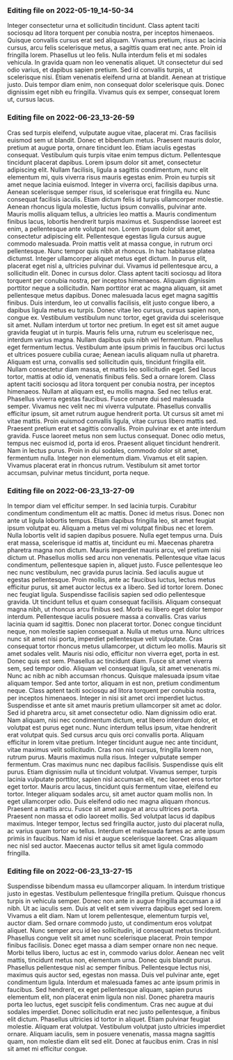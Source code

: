 

### Editing file on 2022-05-19_14-50-34

Integer consectetur urna et sollicitudin tincidunt. Class aptent taciti sociosqu ad litora torquent per conubia nostra, per inceptos himenaeos. Quisque convallis cursus erat sed aliquam. Vivamus pretium, risus ac lacinia cursus, arcu felis scelerisque metus, a sagittis quam erat nec ante. Proin id fringilla lorem. Phasellus ut leo felis. Nulla interdum felis et mi sodales vehicula. In gravida quam non leo venenatis aliquet. Ut consectetur dui sed odio varius, et dapibus sapien pretium. Sed id convallis turpis, ut scelerisque nisi. Etiam venenatis eleifend urna at blandit. Aenean at tristique justo. Duis tempor diam enim, non consequat dolor scelerisque quis. Donec dignissim eget nibh eu fringilla. Vivamus quis ex semper, consequat lorem ut, cursus lacus.




### Editing file on 2022-06-23_13-26-59

Cras sed turpis eleifend, vulputate augue vitae, placerat mi. Cras facilisis euismod sem ut blandit. Donec et bibendum metus. Praesent mauris dolor, pretium at augue porta, ornare tincidunt leo. Etiam iaculis egestas consequat. Vestibulum quis turpis vitae enim tempus dictum. Pellentesque tincidunt placerat dapibus. Lorem ipsum dolor sit amet, consectetur adipiscing elit. Nullam facilisis, ligula a sagittis condimentum, nunc elit elementum mi, quis viverra risus mauris egestas enim. Proin eu turpis sit amet neque lacinia euismod. Integer in viverra orci, facilisis dapibus urna. Aenean scelerisque semper risus, id scelerisque erat fringilla eu. Nunc consequat facilisis iaculis. Etiam dictum felis id turpis ullamcorper molestie. Aenean rhoncus ligula molestie, luctus ipsum convallis, pulvinar ante. Mauris mollis aliquam tellus, a ultricies leo mattis a.
Mauris condimentum finibus lacus, lobortis hendrerit turpis maximus et. Suspendisse laoreet est enim, a pellentesque ante volutpat non. Lorem ipsum dolor sit amet, consectetur adipiscing elit. Pellentesque egestas ligula cursus augue commodo malesuada. Proin mattis velit at massa congue, in rutrum orci pellentesque. Nunc tempor quis nibh at rhoncus. In hac habitasse platea dictumst. Integer ullamcorper aliquet metus eget dictum. In purus elit, placerat eget nisl a, ultricies pulvinar dui. Vivamus id pellentesque arcu, a sollicitudin elit. Donec in cursus dolor. Class aptent taciti sociosqu ad litora torquent per conubia nostra, per inceptos himenaeos. Aliquam dignissim porttitor neque a sollicitudin.
Nam porttitor erat ac magna aliquam, sit amet pellentesque metus dapibus. Donec malesuada lacus eget magna sagittis finibus. Duis interdum, leo ut convallis facilisis, elit justo congue libero, a dapibus ligula metus eu turpis. Donec vitae leo cursus, cursus sapien non, congue ex. Vestibulum vestibulum nunc tortor, eget gravida dui scelerisque sit amet. Nullam interdum ut tortor nec pretium. In eget est sit amet augue gravida feugiat ut in turpis. Mauris felis urna, rutrum eu scelerisque nec, interdum varius magna. Nullam dapibus quis nibh vel fermentum. Phasellus eget fermentum lectus. Vestibulum ante ipsum primis in faucibus orci luctus et ultrices posuere cubilia curae; Aenean iaculis aliquam nulla ut pharetra. Aliquam est urna, convallis sed sollicitudin quis, tincidunt fringilla elit. Nullam consectetur diam massa, et mattis leo sollicitudin eget. Sed lacus tortor, mattis at odio id, venenatis finibus felis. Sed a ornare lorem.
Class aptent taciti sociosqu ad litora torquent per conubia nostra, per inceptos himenaeos. Nullam at aliquam est, eu mollis magna. Sed nec tellus erat. Phasellus viverra egestas faucibus. Fusce ornare dui sed malesuada semper. Vivamus nec velit nec mi viverra vulputate. Phasellus convallis efficitur ipsum, sit amet rutrum augue hendrerit porta. Ut cursus sit amet mi vitae mattis. Proin euismod convallis ligula, vitae cursus libero mattis sed. Praesent pretium erat et sagittis convallis. Proin pulvinar ex et ante interdum gravida.
Fusce laoreet metus non sem luctus consequat. Donec odio metus, tempus nec euismod id, porta id eros. Praesent aliquet tincidunt hendrerit. Nam in lectus purus. Proin in dui sodales, commodo dolor sit amet, fermentum nulla. Integer non elementum diam. Vivamus et elit sapien. Vivamus placerat erat in rhoncus rutrum. Vestibulum sit amet tortor accumsan, pulvinar metus tincidunt, porta neque.




### Editing file on 2022-06-23_13-27-09

In tempor diam vel efficitur semper. In sed lacinia turpis. Curabitur condimentum condimentum elit ac mattis. Donec id metus risus. Donec non ante ut ligula lobortis tempus. Etiam dapibus fringilla leo, sit amet feugiat ipsum volutpat eu. Aliquam a metus vel mi volutpat finibus nec et lorem. Nulla lobortis velit id sapien dapibus posuere. Nulla eget tempus urna. Duis erat massa, scelerisque id mattis at, tincidunt eu mi. Maecenas pharetra pharetra magna non dictum. Mauris imperdiet mauris arcu, vel pretium nisi dictum ut. Phasellus mollis sed arcu non venenatis. Pellentesque vitae lacus condimentum, pellentesque sapien in, aliquet justo.
Fusce pellentesque leo nec nunc vestibulum, nec gravida purus lacinia. Sed iaculis augue ut egestas pellentesque. Proin mollis, ante ac faucibus luctus, lectus metus efficitur purus, sit amet auctor lectus ex a libero. Sed id tortor lorem. Donec nec feugiat ligula. Suspendisse facilisis sapien sed odio pellentesque gravida. Ut tincidunt tellus et quam consequat facilisis. Aliquam consequat magna nibh, ut rhoncus arcu finibus sed. Morbi eu libero eget dolor tempor interdum. Pellentesque iaculis posuere massa a convallis.
Cras varius lacinia quam id sagittis. Donec non placerat tortor. Donec congue tincidunt neque, non molestie sapien consequat a. Nulla ut metus urna. Nunc ultrices nunc sit amet nisi porta, imperdiet pellentesque velit vulputate. Cras consequat tortor rhoncus metus ullamcorper, ut dictum leo mollis. Mauris sit amet sodales velit. Mauris nisi odio, efficitur non viverra eget, porta in est. Donec quis est sem. Phasellus ac tincidunt diam. Fusce sit amet viverra sem, sed tempor odio. Aliquam vel consequat ligula, sit amet venenatis mi. Nunc ac nibh ac nibh accumsan rhoncus. Quisque malesuada ipsum vitae aliquam tempor. Sed ante tortor, aliquam in est non, pretium condimentum neque. Class aptent taciti sociosqu ad litora torquent per conubia nostra, per inceptos himenaeos.
Integer in nisi sit amet orci imperdiet luctus. Suspendisse et ante sit amet mauris pretium ullamcorper sit amet ac dolor. Sed id pharetra arcu, sit amet consectetur odio. Nam dignissim odio erat. Nam aliquam, nisi nec condimentum dictum, erat libero interdum dolor, et volutpat est purus eget nunc. Nunc interdum tellus ipsum, vitae hendrerit erat volutpat quis. Sed cursus arcu quis orci convallis porta. Aliquam efficitur in lorem vitae pretium. Integer tincidunt augue nec ante tincidunt, vitae maximus velit sollicitudin. Cras non nisl cursus, fringilla lorem non, rutrum purus. Mauris maximus nulla risus. Integer vulputate semper fermentum. Cras maximus nunc nec dapibus facilisis. Suspendisse quis elit purus.
Etiam dignissim nulla ut tincidunt volutpat. Vivamus semper, turpis lacinia vulputate porttitor, sapien nisl accumsan elit, nec laoreet eros tortor eget tortor. Mauris arcu lacus, tincidunt quis fermentum vitae, eleifend eu tortor. Integer aliquam sodales arcu, sit amet auctor quam mollis non. In eget ullamcorper odio. Duis eleifend odio nec magna aliquam rhoncus. Praesent a mattis arcu. Fusce sit amet augue at arcu ultrices porta. Praesent non massa et odio laoreet mollis. Sed volutpat lacus id dapibus maximus. Integer tempor, lectus sed fringilla auctor, justo dui placerat nulla, ac varius quam tortor eu tellus. Interdum et malesuada fames ac ante ipsum primis in faucibus. Nam id nisi et augue scelerisque laoreet. Cras aliquam nec nisl sed auctor. Maecenas auctor tellus sit amet ligula commodo fringilla.




### Editing file on 2022-06-23_13-27-15

Suspendisse bibendum massa eu ullamcorper aliquam. In interdum tristique justo in egestas. Vestibulum pellentesque fringilla pretium. Quisque rhoncus turpis in vehicula semper. Donec non ante in augue fringilla accumsan a id nibh. Ut ac iaculis sem. Duis at velit et sem viverra dapibus eget sed lorem. Vivamus a elit diam. Nam ut lorem pellentesque, elementum turpis vel, auctor diam. Sed ornare commodo justo, ut condimentum eros volutpat aliquet.
Nunc semper arcu id leo sollicitudin, id consequat metus tincidunt. Phasellus congue velit sit amet nunc scelerisque placerat. Proin tempor finibus facilisis. Donec eget massa a diam semper ornare non nec neque. Morbi tellus libero, luctus ac est in, commodo varius dolor. Aenean nec velit mattis, tincidunt metus non, elementum urna. Donec quis blandit purus. Phasellus pellentesque nisl ac semper finibus. Pellentesque lectus nisi, maximus quis auctor sed, egestas non massa. Duis vel pulvinar ante, eget condimentum ligula. Interdum et malesuada fames ac ante ipsum primis in faucibus. Sed hendrerit, ex eget pellentesque aliquam, sapien purus elementum elit, non placerat enim ligula non nisl.
Donec pharetra mauris porta leo luctus, eget suscipit felis condimentum. Cras nec augue at dui sodales imperdiet. Donec sollicitudin erat nec justo pellentesque, a finibus elit dictum. Phasellus ultricies id tortor in aliquet. Etiam pulvinar feugiat molestie. Aliquam erat volutpat. Vestibulum volutpat justo ultricies imperdiet ornare. Aliquam iaculis, sem in posuere venenatis, massa magna sagittis quam, non molestie diam elit sed elit. Donec at faucibus enim. Cras in nisl sit amet mi efficitur congue.


